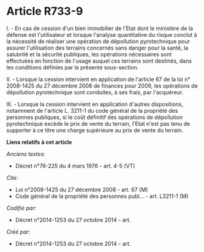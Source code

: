 # Article R733-9

I. - En cas de cession d'un bien immobilier de l'Etat dont le ministère de la défense est l'utilisateur et lorsque l'analyse
quantitative du risque conclut à la nécessité de réaliser une opération de dépollution pyrotechnique pour assurer
l'utilisation des terrains concernés sans danger pour la santé, la salubrité et la sécurité publiques, les opérations
nécessaires sont effectuées en fonction de l'usage auquel ces terrains sont destinés, dans les conditions définies par la
présente sous-section.

II. - Lorsque la cession intervient en application de l'article 67 de la loi n° 2008-1425 du 27 décembre 2008 de finances
pour 2009, les opérations de dépollution pyrotechnique sont conduites, à ses frais, par l'acquéreur.

III. - Lorsque la cession intervient en application d'autres dispositions, notamment de l'article L. 3211-1 du code général
de la propriété des personnes publiques, si le coût définitif des opérations de dépollution pyrotechnique excède le prix de
vente du terrain, l'Etat n'est pas tenu de supporter à ce titre une charge supérieure au prix de vente du terrain.

**Liens relatifs à cet article**

_Anciens textes_:

  - Décret n°76-225 du 4 mars 1976 - art. 4-5 (VT)

_Cite_:

  - Loi n°2008-1425 du 27 décembre 2008 - art. 67 (M)
  - Code général de la propriété des personnes publ... - art. L3211-1 (M)

_Codifié par_:

  - Décret n°2014-1253 du 27 octobre 2014 - art.

_Créé par_:

  - Décret n°2014-1253 du 27 octobre 2014 - art.
